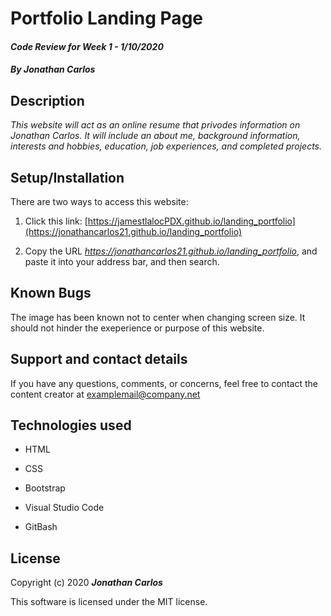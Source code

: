 # Portfolio Landing Page

#### _Code Review for Week 1 - 1/10/2020_

#### _By Jonathan Carlos_

## **Description**

_This website will act as an online resume that privodes information on Jonathan Carlos. It will include an about me, background information, interests and hobbies, education, job experiences, and completed projects._

## **Setup/Installation**
 
 There are two ways to access this website:

1. Click this link: [https://jamestlalocPDX.github.io/landing_portfolio](https://jonathancarlos21.github.io/landing_portfolio)

2. Copy the URL _https://jonathancarlos21.github.io/landing_portfolio_, and paste it into your address bar, and then search.

## **Known Bugs**

The image has been known not to center when changing screen size. It should not hinder the exeperience or purpose of this website.

## **Support and contact details**

If you have any questions, comments, or concerns, feel free to contact the content creator at examplemail@company.net 

## **Technologies used**

* HTML

* CSS

* Bootstrap

* Visual Studio Code

* GitBash

## **License**

Copyright (c) 2020 **_Jonathan Carlos_**

This software is licensed under the MIT license.